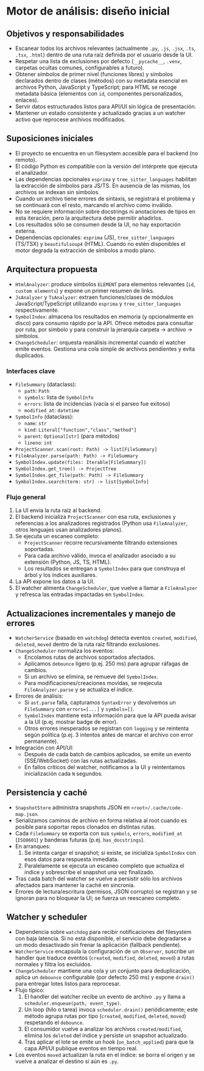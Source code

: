# Motor de análisis: diseño inicial

## Objetivos y responsabilidades
- Escanear todos los archivos relevantes (actualmente `.py`, `.js`, `.jsx`, `.ts`, `.tsx`, `.html`) dentro de una ruta raíz definida por el usuario desde la UI.
- Respetar una lista de exclusiones por defecto (`__pycache__`, `.venv`, carpetas ocultas comunes, configurables a futuro).
- Obtener símbolos de primer nivel (funciones libres) y símbolos declarados dentro de clases (métodos) con su metadata esencial en archivos Python, JavaScript y TypeScript; para HTML se recoge metadata básica (elementos con `id`, componentes personalizados, enlaces).
- Servir datos estructurados listos para API/UI sin lógica de presentación.
- Mantener un estado consistente y actualizado gracias a un watcher activo que reprocese archivos modificados.

## Suposiciones iniciales
- El proyecto se encuentra en un filesystem accesible para el backend (no remoto).
- El código Python es compatible con la versión del intérprete que ejecuta el analizador.
- Las dependencias opcionales `esprima` y `tree_sitter_languages` habilitan la extracción de símbolos para JS/TS. En ausencia de las mismas, los archivos se indexan sin símbolos.
- Cuando un archivo tiene errores de sintaxis, se registrará el problema y se continuará con el resto, marcando el archivo como inválido.
- No se requiere información sobre docstrings ni anotaciones de tipos en esta iteración, pero la arquitectura debe permitir añadirlos.
- Los resultados sólo se consumen desde la UI, no hay exportación externa.
- Dependencias opcionales: `esprima` (JS), `tree_sitter_languages` (TS/TSX) y `beautifulsoup4` (HTML). Cuando no estén disponibles el motor degrada la extracción de símbolos a modo plano.

## Arquitectura propuesta

- `HtmlAnalyzer`: produce símbolos `ELEMENT` para elementos relevantes (`id`, `custom elements`) y expone un primer resumen de links.
- `JsAnalyzer` y `TsAnalyzer`: extraen funciones/clases de módulos JavaScript/TypeScript utilizando `esprima` y `tree_sitter_languages` respectivamente.
- `SymbolIndex`: almacena los resultados en memoria (y opcionalmente en disco) para consumo rápido por la API. Ofrece métodos para consultar por ruta, por símbolo y para construir la jerarquía carpeta → archivo → símbolos.
- `ChangeScheduler`: orquesta reanálisis incremental cuando el watcher emite eventos. Gestiona una cola simple de archivos pendientes y evita duplicados.

### Interfaces clave
- `FileSummary` (dataclass):
  - `path`: `Path`
  - `symbols`: lista de `SymbolInfo`
  - `errors`: lista de incidencias (vacía si el parseo fue exitoso)
  - `modified_at`: `datetime`
- `SymbolInfo` (dataclass):
  - `name`: `str`
  - `kind`: `Literal["function","class","method"]`
  - `parent`: `Optional[str]` (para métodos)
  - `lineno`: `int`
- `ProjectScanner.scan(root: Path) -> list[FileSummary]`
- `FileAnalyzer.parse(path: Path) -> FileSummary`
- `SymbolIndex.update(files: Iterable[FileSummary])`
- `SymbolIndex.get_tree() -> ProjectTree`
- `SymbolIndex.get_file(path: Path) -> FileSummary`
- `SymbolIndex.search(term: str) -> list[SymbolInfo]`

### Flujo general
1. La UI envía la ruta raíz al backend.
2. El backend inicializa `ProjectScanner` con esa ruta, exclusiones y referencias a los analizadores registrados (Python usa `FileAnalyzer`, otros lenguajes usan analizadores planos).
3. Se ejecuta un escaneo completo:
   - `ProjectScanner` recorre recursivamente filtrando extensiones soportadas.
   - Para cada archivo válido, invoca el analizador asociado a su extensión (Python, JS, TS, HTML).
   - Los resultados se entregan a `SymbolIndex` para que construya el árbol y los índices auxiliares.
4. La API expone los datos a la UI.
5. El watcher alimenta `ChangeScheduler`, que vuelve a llamar a `FileAnalyzer` y refresca las entradas impactadas en `SymbolIndex`.

## Actualizaciones incrementales y manejo de errores
- `WatcherService` (basado en `watchdog`) detecta eventos `created`, `modified`, `deleted`, `moved` dentro de la ruta raíz filtrando exclusiones.
- `ChangeScheduler` normaliza los eventos:
  - Encolamos rutas de archivos soportados afectados.
  - Aplicamos `debounce` ligero (p.ej. 250 ms) para agrupar ráfagas de cambios.
  - Si un archivo se elimina, se remueve del `SymbolIndex`.
  - Para modificaciones/creaciones movidas, se reejecuta `FileAnalyzer.parse` y se actualiza el índice.
- Errores de análisis:
  - Si `ast.parse` falla, capturamos `SyntaxError` y devolvemos un `FileSummary` con `errors=[...]` y `symbols=[]`.
  - `SymbolIndex` mantiene esta información para que la API pueda avisar a la UI (p.ej. mostrar badge de error).
  - Otros errores inesperados se registran con `logging` y se reintenta según política (p.ej. 3 intentos antes de marcar el archivo con error permanente).
- Integración con API/UI:
  - Después de cada batch de cambios aplicados, se emite un evento (SSE/WebSocket) con las rutas actualizadas.
  - En fallos críticos del watcher, notificamos a la UI y reintentamos inicialización cada `N` segundos.

## Persistencia y caché
- `SnapshotStore` administra snapshots JSON en `<root>/.cache/code-map.json`.
- Serializamos caminos de archivo en forma relativa al root cuando es posible para soportar repos clonados en distintas rutas.
- Cada `FileSummary` se exporta con sus `symbols`, `errors`, `modified_at` (`ISO8601`) y banderas futuras (p.ej. `has_docstrings`).
- En arranques:
  1. Se intenta cargar el snapshot; si existe, se inicializa `SymbolIndex` con esos datos para respuesta inmediata.
  2. Paralelamente se ejecuta un escaneo completo que actualiza el índice y sobrescribe el snapshot una vez finalizado.
- Tras cada batch del watcher se vuelve a persistir sólo los archivos afectados para mantener la caché en sincronía.
- Errores de lectura/escritura (permisos, JSON corrupto) se registran y se ignoran para no bloquear la UI; se fuerza un reescaneo completo.

## Watcher y scheduler
- Dependencia sobre `watchdog` para recibir notificaciones del filesystem con baja latencia. Si no está disponible, el servicio debe degradarse a un modo desactivado sin frenar la aplicación (fallback pendiente).
- `WatcherService` encapsula la configuración de un `Observer`, suscribe un handler que traduce eventos (`created`, `modified`, `deleted`, `moved`) a rutas normales y filtra los excluidos.
- `ChangeScheduler` mantiene una cola y un conjunto para deduplicación, aplica un `debounce` configurable (por defecto 250 ms) y expone `drain()` para entregar lotes listos para reprocesar.
- Flujo típico:
  1. El handler del watcher recibe un evento de archivo `.py` y llama a `scheduler.enqueue(path, event_type)`.
  2. Un loop (hilo o tarea) invoca `scheduler.drain()` periódicamente; este método agrupa rutas por tipo (`created`, `modified`, `deleted`, `moved`) respetando el `debounce`.
  3. El consumidor vuelve a analizar los archivos `created/modified`, elimina los `deleted` del índice y persiste un snapshot actualizado.
  4. Tras aplicar el lote se emite un hook (`on_batch_applied`) para que la capa API/UI publique eventos en tiempo real.
- Los eventos `moved` actualizan la ruta en el índice: se borra el origen y se vuelve a analizar el destino si aún es `.py`.
